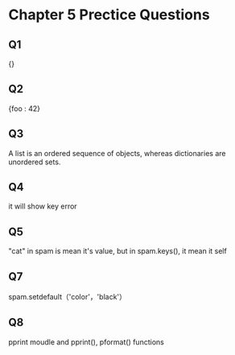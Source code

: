 # Chapter 5 Prectice Questions
## Q1 
{}
## Q2
{foo : 42}
## Q3 
A list is an ordered sequence of objects, whereas dictionaries are unordered sets.
## Q4
it will show key error 
## Q5
"cat" in spam is mean it's value, but in spam.keys(), it mean it self
## Q7
spam.setdefault（'color'，'black'）
## Q8 
pprint moudle and pprint(), pformat() functions